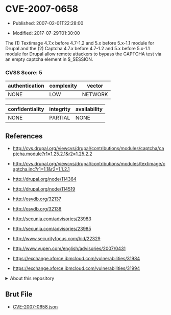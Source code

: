# CVE-2007-0658

- Published: 2007-02-01T22:28:00

- Modified: 2017-07-29T01:30:00

The (1) Textimage 4.7.x before 4.7-1.2 and 5.x before 5.x-1.1 module for Drupal and the (2) Captcha 4.7.x before 4.7-1.2 and 5.x before 5.x-1.1 module for Drupal allow remote attackers to bypass the CAPTCHA test via an empty captcha element in $_SESSION.

### CVSS Score: **5**

| authentication | complexity | vector |
| --- | --- | --- |
| NONE | LOW | NETWORK |

| confidentiality | integrity | availability |
| --- | --- | --- |
| NONE | PARTIAL | NONE |

## References

* http://cvs.drupal.org/viewcvs/drupal/contributions/modules/captcha/captcha.module?r1=1.25.2.1&r2=1.25.2.2

* http://cvs.drupal.org/viewcvs/drupal/contributions/modules/textimage/captcha.inc?r1=1.1&r2=1.1.2.1

* http://drupal.org/node/114364

* http://drupal.org/node/114519

* http://osvdb.org/32137

* http://osvdb.org/32138

* http://secunia.com/advisories/23983

* http://secunia.com/advisories/23985

* http://www.securityfocus.com/bid/22329

* http://www.vupen.com/english/advisories/2007/0431

* https://exchange.xforce.ibmcloud.com/vulnerabilities/31984

* https://exchange.xforce.ibmcloud.com/vulnerabilities/31994

<details>
<summary>About this repository</summary> 

  This repository is part of the project [Live Hack CVE](https://github.com/Live-Hack-CVE). Main website can be found [www.live-hack.org](https://www.live-hack.org) 
  
  Made by [Sn0wAlice](https://github.com/Sn0wAlice) for the people that care about security and need to have a feed of the latest CVEs. Hope you enjoy it, don't forget to star the repo and follow me on [Twitter](https://twitter.com/Sn0wAlice) and [Github](https://github.com/Sn0wAlice). And that is my [personnal website](https://www.alice-snow.me/)

  - [Home Page](https://github.com/Live-Hack-CVE)
  - [Framework](https://github.com/Live-Hack-CVE/cve-framework)
  - [CVE database](https://github.com/Live-Hack-CVE/full_database)
  - [Changelog](https://github.com/Live-Hack-CVE/Changelog)
</details>

## Brut File

* [CVE-2007-0658.json](https://raw.githubusercontent.com/Live-Hack-CVE/full_database/main/cves/2007/CVE-2007-0658.json)


